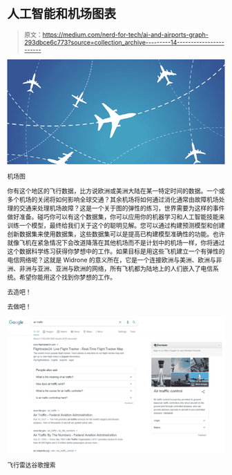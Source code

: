 # 人工智能和机场图表

> 原文：<https://medium.com/nerd-for-tech/ai-and-airports-graph-293dbce6c773?source=collection_archive---------14----------------------->

![](img/dc39def200e535c3375df342d9575769.png)

机场图

你有这个地区的飞行数据，比方说欧洲或美洲大陆在某一特定时间的数据。一个或多个机场的关闭将如何影响全球交通？其余机场将如何通过消化通常由故障机场处理的交通来处理机场故障？这是一个关于图的弹性的练习，世界需要为这样的事件做好准备。碰巧你可以有这个数据集，你可以应用你的机器学习和人工智能技能来训练一个模型，最终给我们关于这个的聪明见解。您可以通过构建预测模型和创建创新数据集来使用数据集，这些数据集可以是提高已构建模型准确性的功能。也许就像飞机在紧急情况下会改道降落在其他机场而不是计划中的机场一样，你将通过这个数据科学练习获得你梦想中的工作。如果目标是用这些飞机建立一个有弹性的电信网络呢？这就是 Widrone 的意义所在，它是一个连接欧洲与美洲、欧洲与非洲、非洲与亚洲、亚洲与欧洲的网络，所有飞机都为陆地上的人们嵌入了电信系统。希望你能用这个找到你梦想的工作。

去造吧！

去做吧！

![](img/c61bcb932098cc4b296f0ff2681ac924.png)

飞行雷达谷歌搜索